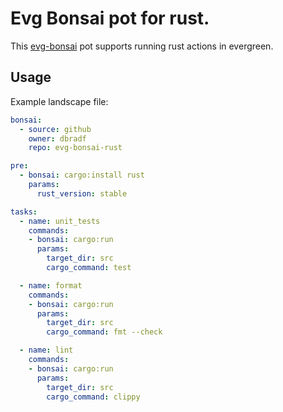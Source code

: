 # Evg Bonsai pot for rust.

This [evg-bonsai](https://github.com/dbradf/evg-bonsai) pot supports running
rust actions in evergreen.

## Usage

Example landscape file:
```yaml
bonsai:
  - source: github
    owner: dbradf
    repo: evg-bonsai-rust

pre:
  - bonsai: cargo:install rust
    params:
      rust_version: stable

tasks:
  - name: unit_tests
    commands:
    - bonsai: cargo:run
      params:
        target_dir: src
        cargo_command: test

  - name: format
    commands:
    - bonsai: cargo:run
      params:
        target_dir: src
        cargo_command: fmt --check

  - name: lint
    commands:
    - bonsai: cargo:run
      params:
        target_dir: src
        cargo_command: clippy
```
